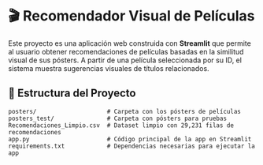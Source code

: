# 🎬 Recomendador Visual de Películas

Este proyecto es una aplicación web construida con **Streamlit** que permite al usuario obtener recomendaciones de películas basadas en la similitud visual de sus pósters. A partir de una película seleccionada por su ID, el sistema muestra sugerencias visuales de títulos relacionados.

## 📁 Estructura del Proyecto

```plaintext
posters/                    # Carpeta con los pósters de películas
posters_test/               # Carpeta con pósters para pruebas
Recomendaciones_Limpio.csv  # Dataset limpio con 29,231 filas de recomendaciones
app.py                      # Código principal de la app en Streamlit
requirements.txt            # Dependencias necesarias para ejecutar la app
